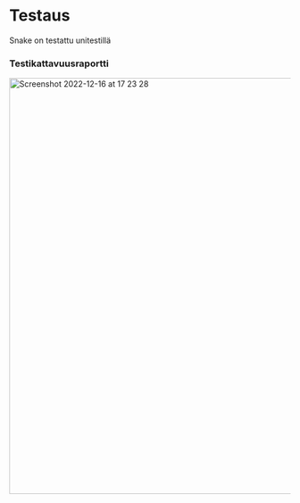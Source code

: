 # Testaus
Snake on testattu unitestillä
### Testikattavuusraportti
<img width="745" alt="Screenshot 2022-12-16 at 17 23 28" src="https://user-images.githubusercontent.com/101987621/208131299-ee3ae8dd-f055-4c5b-b889-c6a2b05d0d70.png">
